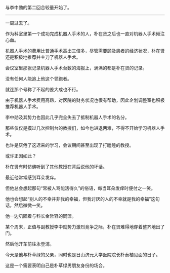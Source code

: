 与李中勋的第二回合较量开始了。

* * *

一周过去了。

作为科室里第一个成功完成机器人手术的人，朴在贤之后也一直对机器人手术倾注心血。

机器人手术的费用比普通手术高出三倍多，尽管需要顾及患者的经济状况，朴在贤还是积极地推荐并主刀了机器人手术。

会议室里那张记录机器人手术台数的海报上，满满的都是朴在贤的记录。

没有任何人能追上他这个领跑者。

就连那个号称了不起的姜大成也不行。

由于机器人手术费用高昂，对医院的财务状况也很有帮助，因此企划调整室也积极推荐机器人手术。

李中勋及其势力也因此几乎完全失去了抵制机器人手术的名分。

那些仅仅是摸过几次控制台的教授们，如今也进退两难，不得不开始学习机器人手术。

也许是厌倦了这迟来的学习，会议期间甚至出现了打瞌睡的教授。

或许正因如此？

朴在贤有时仿佛听到了其他教授在背后说他的坏话。

最近他常常感到耳朵发痒。

但他总会想起那句“常被人骂能活得久”的俗语，每当耳朵发痒时便付之一笑。

他也会想起“别人的不幸并非我的幸福，但我讨厌的人的不幸就是我的幸福”这句话，然后微微一笑。

他一边巩固着与科长金哲容的同盟。

某个周末，正值与副教授李中勋势力激烈竞争之际，朴在贤难得地穿着整齐地出了门。

然后他开车前往永登浦。

今天是他与朴草绿的父亲，同时也是日山济元大学医院院长朴泰植见面的日子。

这是一个需要表明自己是朴草绿男朋友身份的场合。